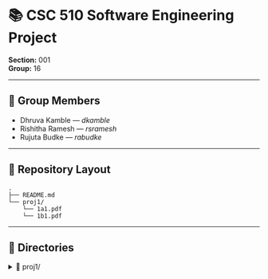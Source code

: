 # 📚 CSC 510 Software Engineering Project  
**Section:** 001  
**Group:** 16  

---

## 👥 Group Members  
- Dhruva Kamble — *dkamble*  
- Rishitha Ramesh — *rsramesh*  
- Rujuta Budke — *rabudke*  

---

## 📂 Repository Layout  
```
.
├── README.md
└── proj1/
    └── 1a1.pdf
    └── 1b1.pdf
```

---
## 📁 Directories  

<details>
<summary>📁 proj1/</summary>

Our submissions:  
- **1a1.pdf** → Stakeholders, biases, prompt reflection, 10 detailed use cases.  
- **1b1.pdf** → Expanded use cases (×3 with health & tax regs), LLM gap analysis (ChatGPT & Gemini Pro, zero-shot vs careful), reflection on differences, and usage cost report.  

</details>  


